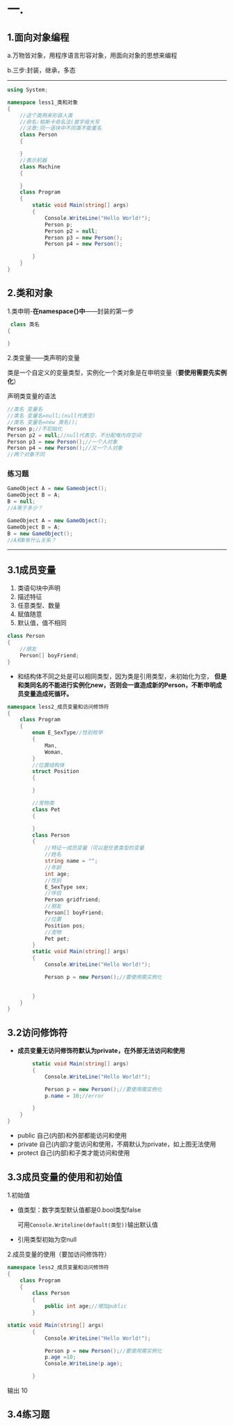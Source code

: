 # 一.

## 1.面向对象编程

a.万物皆对象，用程序语言形容对象，用面向对象的思想来编程

b.三步:封装，继承，多态

------



```c#
using System;

namespace less1_类和对象
{
    //这个类用来形容人类
    //命名:帕斯卡命名法(首字母大写
    //注意:同一语块中不同类不能重名
    class Person
    {

    }
    //表示机器
    class Machine
    {

    }
    class Program
    {
        static void Main(string[] args)
        {
            Console.WriteLine("Hello World!");
            Person p;
            Person p2 = null;
            Person p3 = new Person();
            Person p4 = new Person();

        }
    }
}
```





## 2.类和对象

1.类申明-**在namespace{}中**——封装的第一步

```c#
 class 类名
{
	
}

```

2.类变量——类声明的变量

类是一个自定义的变量类型，实例化一个类对象是在申明变量（**要使用需要先实例化**）

声明类变量的语法  

```c#
//类名 变量名
//类名 变量名=null;(null代表空)
//类名 变量名=new 类名();
Person p;//不初始化
Person p2 = null;//null代表空，不分配堆内存空间
Person p3 = new Person();//一个人对象
Person p4 = new Person();//又一个人对象
//两个对象不同
```





### 练习题

```c#
GameObject A = new Gameobject();
GameObject B = A;
B = null;
//A等于多少？
```

```c#
GameObject A = new GameObject();
GameObject B = A;
B = new GameObject();
//A和B有什么关系？
```



------



## 3.1成员变量

1. 类语句块中声明
2. 描述特征
3. 任意类型、数量
4. 赋值随意
5. 默认值，值不相同

```c#
class Person
{
	//朋友
	Person[] boyFriend;
}
```

- 和结构体不同之处是可以相同类型，因为类是引用类型，未初始化为空，
  **但是和类同名的不能进行实例化new，否则会一直造成新的Person，不断申明成员变量造成死循环。**

```c#
namespace less2_成员变量和访问修饰符
{
    class Program
    {
        enum E_SexType//性别枚举
        {
            Man,
            Woman,
        }
        //位置结构体
        struct Position
        {

        }

        //宠物类
        class Pet
        {

        }
        class Person
        {
            //特征一成员变量（可以是任意类型的变量
            //姓名
            string name = "";
            //年龄
            int age;
            //性别
            E_SexType sex;
            //伴侣
            Person gridfriend;
            //朋友
            Person[] boyFriend;
            //位置
            Position pos;
            //宠物
            Pet pet;
        }
        static void Main(string[] args)
        {
            Console.WriteLine("Hello World!");

            Person p = new Person();//要使用需实例化
            

        }
    }
}      
```



## 3.2访问修饰符

- **成员变量无访问修饰符默认为private，在外部无法访问和使用**

```c#
        static void Main(string[] args)
        {
            Console.WriteLine("Hello World!");

            Person p = new Person();//要使用需实例化
            p.name = 10;//error

        }
    }
}
```

- public 自己(内部)和外部都能访问和使用
- private 自己(内部)才能访问和使用，不屑默认为private，如上图无法使用
- protect 自己(内部)和子类才能访问和使用

## 3.3成员变量的使用和初始值

1.初始值

- 值类型：数字类型默认值都是0.bool类型false

  可用`Console.Writeline(default(类型))`输出默认值

- 引用类型初始为空null

2.成员变量的使用（要加访问修饰符）

```c#
namespace less2_成员变量和访问修饰符
{
    class Program
    {
        class Person
        {
            public int age;//增加public
        }

static void Main(string[] args)
        {
            Console.WriteLine("Hello World!");

            Person p = new Person();//要使用需实例化
            p.age =10;
            Console.WriteLine(p.age);

        }
```

输出 10

## 3.4练习题


